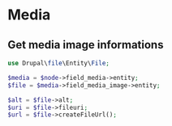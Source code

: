 # Media

## Get media image informations

```php
use Drupal\file\Entity\File;

$media = $node->field_media->entity;
$file = $media->field_media_image->entity;

$alt = $file->alt;
$uri = $file->fileuri;
$url = $file->createFileUrl();
```
